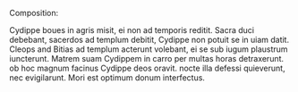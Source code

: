Composition:

Cydippe boues in agris misit, ei non ad temporis reditit. Sacra duci debebant, sacerdos ad templum debitit, Cydippe non potuit se in uiam datit. Cleops and Bitias ad templum acterunt volebant, ei se sub iugum plaustrum iuncterunt. Matrem suam Cydippem in carro per multas horas detraxerunt. ob hoc magnum facinus Cydippe deos oravit. nocte illa defessi quieverunt, nec evigilarunt. Mori est optimum donum interfectus. 
